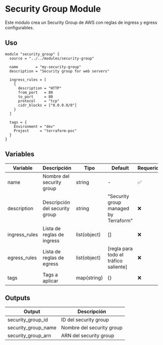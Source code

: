 # Security Group Module

Este módulo crea un Security Group de AWS con reglas de ingress y egress configurables.

## Uso

```hcl
module "security_group" {
  source = "../../modules/security-group"

  name        = "my-security-group"
  description = "Security group for web servers"

  ingress_rules = [
    {
      description = "HTTP"
      from_port   = 80
      to_port     = 80
      protocol    = "tcp"
      cidr_blocks = ["0.0.0.0/0"]
    }
  ]

  tags = {
    Environment = "dev"
    Project     = "terraform-poc"
  }
}
```

## Variables

| Variable | Descripción | Tipo | Default | Requerido |
|----------|-------------|------|---------|-----------|
| name | Nombre del security group | string | - | ✅ |
| description | Descripción del security group | string | "Security group managed by Terraform" | ❌ |
| ingress_rules | Lista de reglas de ingress | list(object) | [] | ❌ |
| egress_rules | Lista de reglas de egress | list(object) | [regla para todo el tráfico saliente] | ❌ |
| tags | Tags a aplicar | map(string) | {} | ❌ |

## Outputs

| Output | Descripción |
|--------|-------------|
| security_group_id | ID del security group |
| security_group_name | Nombre del security group |
| security_group_arn | ARN del security group |

